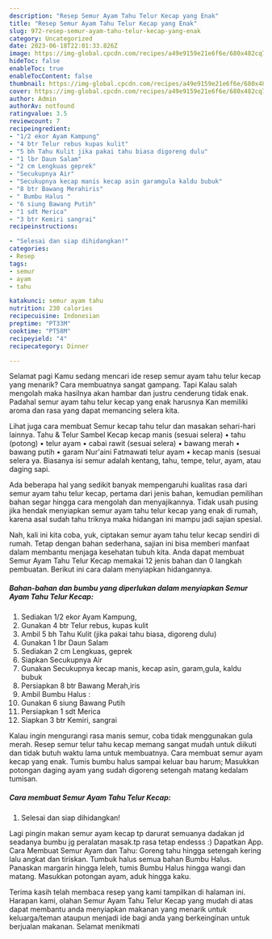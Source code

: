 ```yaml
---
description: "Resep Semur Ayam Tahu Telur Kecap yang Enak"
title: "Resep Semur Ayam Tahu Telur Kecap yang Enak"
slug: 972-resep-semur-ayam-tahu-telur-kecap-yang-enak
category: Uncategorized
date: 2023-06-18T22:01:33.826Z
image: https://img-global.cpcdn.com/recipes/a49e9159e21e6f6e/680x482cq70/semur-ayam-tahu-telur-kecap-foto-resep-utama.jpg
hideToc: false
enableToc: true
enableTocContent: false
thumbnail: https://img-global.cpcdn.com/recipes/a49e9159e21e6f6e/680x482cq70/semur-ayam-tahu-telur-kecap-foto-resep-utama.jpg
cover: https://img-global.cpcdn.com/recipes/a49e9159e21e6f6e/680x482cq70/semur-ayam-tahu-telur-kecap-foto-resep-utama.jpg
author: Admin
authorAv: notfound
ratingvalue: 3.5
reviewcount: 7
recipeingredient:
- "1/2 ekor Ayam Kampung"
- "4 btr Telur rebus kupas kulit"
- "5 bh Tahu Kulit jika pakai tahu biasa digoreng dulu"
- "1 lbr Daun Salam"
- "2 cm Lengkuas geprek"
- "Secukupnya Air"
- "Secukupnya kecap manis kecap asin garamgula kaldu bubuk"
- "8 btr Bawang Merahiris"
- " Bumbu Halus "
- "6 siung Bawang Putih"
- "1 sdt Merica"
- "3 btr Kemiri sangrai"
recipeinstructions:

- "Selesai dan siap dihidangkan!"
categories:
- Resep
tags:
- semur
- ayam
- tahu

katakunci: semur ayam tahu 
nutrition: 230 calories
recipecuisine: Indonesian
preptime: "PT33M"
cooktime: "PT58M"
recipeyield: "4"
recipecategory: Dinner

---
```



Selamat pagi Kamu sedang mencari ide resep semur ayam tahu telur kecap yang menarik? Cara membuatnya sangat gampang. Tapi Kalau salah mengolah maka hasilnya akan hambar dan justru cenderung tidak enak. Padahal semur ayam tahu telur kecap yang enak harusnya Kan memiliki aroma dan rasa yang dapat memancing selera kita.


Lihat juga cara membuat Semur kecap tahu telur dan masakan sehari-hari lainnya. Tahu &amp; Telur Sambel Kecap kecap manis (sesuai selera) • tahu (potong) • telur ayam • cabai rawit (sesuai selera) • bawang merah • bawang putih • garam Nur&#39;aini Fatmawati telur ayam • kecap manis (sesuai selera ya. Biasanya isi semur adalah kentang, tahu, tempe, telur, ayam, atau daging sapi.

Ada beberapa hal yang sedikit banyak mempengaruhi kualitas rasa dari semur ayam tahu telur kecap, pertama dari jenis bahan, kemudian pemilihan bahan segar hingga cara mengolah dan menyajikannya. Tidak usah pusing jika hendak menyiapkan semur ayam tahu telur kecap yang enak di rumah, karena asal sudah tahu triknya maka hidangan ini mampu jadi sajian spesial.


Nah, kali ini kita coba, yuk, ciptakan semur ayam tahu telur kecap sendiri di rumah. Tetap dengan bahan sederhana, sajian ini bisa memberi manfaat dalam membantu menjaga kesehatan tubuh kita. Anda dapat membuat Semur Ayam Tahu Telur Kecap memakai 12 jenis bahan dan 0 langkah pembuatan. Berikut ini cara dalam menyiapkan hidangannya.

<!--inarticleads1-->

##### Bahan-bahan dan bumbu yang diperlukan dalam menyiapkan Semur Ayam Tahu Telur Kecap:

1. Sediakan 1/2 ekor Ayam Kampung,
1. Gunakan 4 btr Telur rebus, kupas kulit
1. Ambil 5 bh Tahu Kulit (jika pakai tahu biasa, digoreng dulu)
1. Gunakan 1 lbr Daun Salam
1. Sediakan 2 cm Lengkuas, geprek
1. Siapkan Secukupnya Air
1. Gunakan Secukupnya kecap manis, kecap asin, garam,gula, kaldu bubuk
1. Persiapkan 8 btr Bawang Merah,iris
1. Ambil  Bumbu Halus :
1. Gunakan 6 siung Bawang Putih
1. Persiapkan 1 sdt Merica
1. Siapkan 3 btr Kemiri, sangrai


Kalau ingin mengurangi rasa manis semur, coba tidak menggunakan gula merah. Resep semur telur tahu kecap memang sangat mudah untuk diikuti dan tidak butuh waktu lama untuk membuatnya. Cara membuat semur ayam kecap yang enak. Tumis bumbu halus sampai keluar bau harum; Masukkan potongan daging ayam yang sudah digoreng setengah matang kedalam tumisan. 

<!--inarticleads2-->

##### Cara membuat Semur Ayam Tahu Telur Kecap:


1. Selesai dan siap dihidangkan!

Lagi pingin makan semur ayam kecap tp darurat semuanya dadakan jd seadanya bumbu jg peralatan masak.tp rasa tetap endesss :) Dapatkan App. Cara Membuat Semur Ayam dan Tahu: Goreng tahu hingga setengah kering lalu angkat dan tiriskan. Tumbuk halus semua bahan Bumbu Halus. Panaskan margarin hingga leleh, tumis Bumbu Halus hingga wangi dan matang. Masukkan potongan ayam, aduk hingga kaku. 

Terima kasih telah membaca resep yang kami tampilkan di halaman ini. Harapan kami, olahan Semur Ayam Tahu Telur Kecap yang mudah di atas dapat membantu anda menyiapkan makanan yang menarik untuk keluarga/teman ataupun menjadi ide bagi anda yang berkeinginan untuk berjualan makanan. Selamat menikmati
